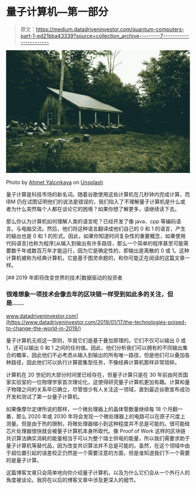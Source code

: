 # 量子计算机—第一部分

> 原文：<https://medium.datadriveninvestor.com/quantum-computers-part-1-ed21bba43339?source=collection_archive---------7----------------------->

![](img/38d2a27c4b0aa00cfe389334816855ae.png)

Photo by [Ahmet Yalçınkaya](https://unsplash.com/@ahmetyalcinkaya?utm_source=medium&utm_medium=referral) on [Unsplash](https://unsplash.com?utm_source=medium&utm_medium=referral)

量子计算是科技市场的新名词。随着谷歌使用这些计算机在几秒钟内完成计算，而 IBM 仍在试图证明他们的说法是错误的，我们陷入了不理解量子计算机是什么或者为什么突然每个人都在谈论它的困境？如果你想了解更多，请继续读下去。

那么你认为计算机如何理解人类的语言呢？已经开发了像 java、cpp 等编码语言。与电脑交流。然后，他们将这种语言翻译成他们自己的 0 和 1 的语言，产生的输出也是 0 和 1 的形式。因此，如果你知道时间复杂性的重要概念，如果使用代码语言[也称为程序]从输入到输出有许多路径，那么一个简单的程序甚至可能需要数千年或数百万年才能运行，因为它是确定性的，即输出是离散的 0 或 1。这种计算机被称为经典计算机，它是基于图灵命题的，和你可能正在阅读的这篇文章一样。

[](https://www.datadriveninvestor.com/2019/01/17/the-technologies-poised-to-change-the-world-in-2019/) [## 2019 年即将改变世界的技术|数据驱动的投资者

### 很难想象一项技术会像去年的区块链一样受到如此多的关注，但是……

www.datadriveninvestor.com](https://www.datadriveninvestor.com/2019/01/17/the-technologies-poised-to-change-the-world-in-2019/) 

量子计算机无视这一原则，毕竟它们是基于叠加原理的。它们不仅可以输出 0 或 1，还可以输出 0 和 1 之间的任何值。因此，他们分析我们可以拥有的不同输出集合的概率，因此他们不必考虑从输入到输出的所有唯一路径，但是他们可以叠加各种路径，因此他们可以执行计算密集型任务，不像经典计算机那样非常琐碎。

计算机在 20 世纪的大部分时间里已经存在，但量子计算只是在 30 年前由阿贡国家实验室的一位物理学家首次理论化，这使得研究量子计算机更加有趣。计算和量子物理之间的关系早已确立，尽管很少有人关注这一领域，直到最近谷歌宣布成功开发和测试了第一台量子计算机。

如果像摩尔定律所说的那样，一个微处理器上的晶体管数量继续每 18 个月翻一番，那么 2020 年或 2030 年将会发现一个微处理器上的电路可以在原子尺度上测量。但是由于热的限制，将微处理器缩小到这种程度并不总是可能的。很可能硅芯片处理器很快就会被量子计算机本身所取代。像 Proof of Work 这样的区块链共识算法确实消耗的能量相当于可以为整个瑞士供电的能量，所以我们需要求助于量子计算机等替代品，因为改变共识算法并不总是可能的。虽然，在这个领域中由于超位置引起的误差校正仍然是一个需要注意的方面，但是谁知道我们下一个需要的是量子计算。

这篇博客文章只会简单地向你介绍量子计算机，以及为什么它们会从一个外行人的角度被谈论。我将在以后的博客文章中涉及更深入的细节。